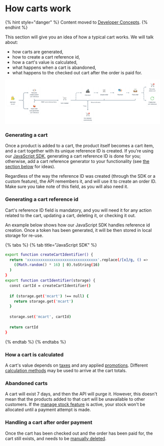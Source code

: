 # How carts work

{% hint style="danger" %}
Content moved to [Developer Concepts](https://www.moltin.com/developer/concepts/how-carts-work).
{% endhint %}

This section will give you an idea of how a typical cart works. We will talk about:

* how carts are generated,
* how to create a cart reference id,
* how a cart's value is calculated,
* what happens when a cart is abandoned,
* what happens to the checked out cart after the order is paid for.

![Typical cart workflow showcasing how an abandoned and checked out cart work](../../.gitbook/assets/cart-workflow.png)

### Generating a cart

Once a product is added to a cart, the product itself becomes a cart item, and a cart together with its unique reference ID is created. If you're using our [JavaScript SDK](), generating a cart reference ID is done for you; otherwise, add a cart reference generator to your functionality \(see [the section below](how-carts-work.md#generating-a-cart-reference-id) for ideas\).

Regardless of the way the reference ID was created \(through the SDK or a custom feature\), the API remembers it, and will use it to create an order ID. Make sure you take note of this field, as you will also need it.

### Generating a cart reference id

Cart's reference ID field is mandatory, and you will need it for any action related to the cart, updating a cart, deleting it, or checking it out.

An example below shows how our JavaScript SDK handles reference id creation. Once a token has been generated, it will be then stored in local storage for re-use.

{% tabs %}
{% tab title="JavaScript SDK" %}
```bash
export function createCartIdentifier() {
  return 'xxxxxxxxxxxxxxxxxxxxxxxxxxxxxxxx'.replace(/[x]/g, () =>
    ((Math.random() * 16) | 0).toString(16)
  )
}
export function cartIdentifier(storage) {
  const cartId = createCartIdentifier()

  if (storage.get('mcart') !== null) {
    return storage.get('mcart')
  }

  storage.set('mcart', cartId)

  return cartId
}
```
{% endtab %}
{% endtabs %}

### How a cart is calculated

A cart's value depends on [taxes](../taxes/) and any applied [promotions](../working-with-promotions.md). Different [calculation methods](../../calculation-methods.md) may be used to arrive at the cart totals.

###  Abandoned carts

A cart will exist 7 days, and then the API will purge it. However, this doesn't mean that the products added to that cart will be unavailable to other customers. If the [manage stock feature]() is active, your stock won't be allocated until a payment attempt is made.

### Handling a cart after order payment

Once the cart has been checked out and the order has been paid for, the cart still exists, and needs to be [manually deleted](https://docs.moltin.com/carts-and-checkout/carts/delete-a-cart).


